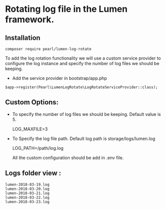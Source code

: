 # Rotating log file in the Lumen framework.

## Installation

   `composer require pearl/lumen-log-rotate`

To add the log rotation functionality we will use a custom service provider to configure the log instance and specify the number of log files we should be keeping.

   - Add the service provider in bootstrap/app.php

`$app->register(Pearl\LumenLogRotate\LogRotateServiceProvider::class);`

## Custom Options:

- To specify the number of log files we should be keeping. Default value is 5.

  LOG_MAXFILE=3

- To Specify the log file path. Default log path is storage/logs/lumen.log

  LOG_PATH=/path/log.log

  All the custom configuration should be add in .env file.


## Logs folder view :

    lumen-2018-03-19.log
    lumen-2018-03-20.log
    lumen-2018-03-21.log
    lumen-2018-03-22.log
    lumen-2018-03-23.log